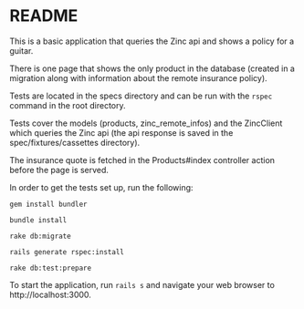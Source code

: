 # README

This is a basic application that queries the Zinc api and shows a policy for a guitar.

There is one page that shows the only product in the database (created in a migration along with information about the remote insurance policy).

Tests are located in the specs directory and can be run with the `rspec` command in the root directory.

Tests cover the models (products, zinc_remote_infos) and the ZincClient which queries the Zinc api (the api response is saved in the spec/fixtures/cassettes directory).

The insurance quote is fetched in the Products#index controller action before the page is served.

In order to get the tests set up, run the following:

`gem install bundler`

`bundle install`

`rake db:migrate`

`rails generate rspec:install`

`rake db:test:prepare`

To start the application, run `rails s` and navigate your web browser to http://localhost:3000.





